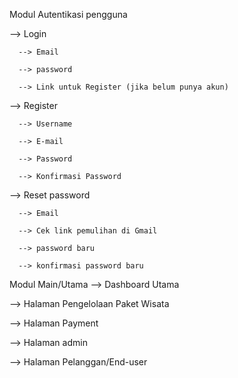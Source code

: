 Modul Autentikasi pengguna

  --> Login
  
      --> Email
      
      --> password

      --> Link untuk Register (jika belum punya akun)
      
  --> Register
  
      --> Username

      --> E-mail

      --> Password

      --> Konfirmasi Password
      
  --> Reset password
  
      --> Email

      --> Cek link pemulihan di Gmail

      --> password baru

      --> konfirmasi password baru

Modul Main/Utama
  --> Dashboard Utama

  --> Halaman Pengelolaan Paket Wisata

  --> Halaman Payment

  --> Halaman admin

  --> Halaman Pelanggan/End-user

  
